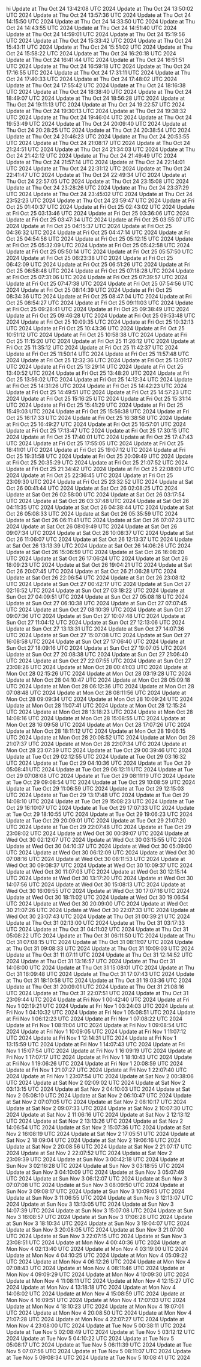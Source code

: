 hi
Update at Thu Oct 24 13:42:08 UTC 2024
Update at Thu Oct 24 13:50:02 UTC 2024
Update at Thu Oct 24 13:57:36 UTC 2024
Update at Thu Oct 24 14:15:50 UTC 2024
Update at Thu Oct 24 14:33:50 UTC 2024
Update at Thu Oct 24 14:43:55 UTC 2024
Update at Thu Oct 24 14:51:40 UTC 2024
Update at Thu Oct 24 14:59:01 UTC 2024
Update at Thu Oct 24 15:19:56 UTC 2024
Update at Thu Oct 24 15:33:42 UTC 2024
Update at Thu Oct 24 15:43:11 UTC 2024
Update at Thu Oct 24 15:51:02 UTC 2024
Update at Thu Oct 24 15:58:22 UTC 2024
Update at Thu Oct 24 16:20:18 UTC 2024
Update at Thu Oct 24 16:41:44 UTC 2024
Update at Thu Oct 24 16:51:51 UTC 2024
Update at Thu Oct 24 16:59:18 UTC 2024
Update at Thu Oct 24 17:16:55 UTC 2024
Update at Thu Oct 24 17:31:11 UTC 2024
Update at Thu Oct 24 17:40:33 UTC 2024
Update at Thu Oct 24 17:48:02 UTC 2024
Update at Thu Oct 24 17:55:42 UTC 2024
Update at Thu Oct 24 18:16:38 UTC 2024
Update at Thu Oct 24 18:38:40 UTC 2024
Update at Thu Oct 24 18:49:07 UTC 2024
Update at Thu Oct 24 18:56:28 UTC 2024
Update at Thu Oct 24 19:11:13 UTC 2024
Update at Thu Oct 24 19:22:57 UTC 2024
Update at Thu Oct 24 19:30:13 UTC 2024
Update at Thu Oct 24 19:38:32 UTC 2024
Update at Thu Oct 24 19:46:04 UTC 2024
Update at Thu Oct 24 19:53:49 UTC 2024
Update at Thu Oct 24 20:09:40 UTC 2024
Update at Thu Oct 24 20:28:25 UTC 2024
Update at Thu Oct 24 20:38:54 UTC 2024
Update at Thu Oct 24 20:46:23 UTC 2024
Update at Thu Oct 24 20:53:55 UTC 2024
Update at Thu Oct 24 21:08:17 UTC 2024
Update at Thu Oct 24 21:24:51 UTC 2024
Update at Thu Oct 24 21:34:03 UTC 2024
Update at Thu Oct 24 21:42:12 UTC 2024
Update at Thu Oct 24 21:49:49 UTC 2024
Update at Thu Oct 24 21:57:14 UTC 2024
Update at Thu Oct 24 22:14:01 UTC 2024
Update at Thu Oct 24 22:31:12 UTC 2024
Update at Thu Oct 24 22:41:47 UTC 2024
Update at Thu Oct 24 22:49:34 UTC 2024
Update at Thu Oct 24 22:57:05 UTC 2024
Update at Thu Oct 24 23:15:08 UTC 2024
Update at Thu Oct 24 23:28:26 UTC 2024
Update at Thu Oct 24 23:37:29 UTC 2024
Update at Thu Oct 24 23:45:02 UTC 2024
Update at Thu Oct 24 23:52:23 UTC 2024
Update at Thu Oct 24 23:59:47 UTC 2024
Update at Fri Oct 25 01:40:37 UTC 2024
Update at Fri Oct 25 02:43:02 UTC 2024
Update at Fri Oct 25 03:13:46 UTC 2024
Update at Fri Oct 25 03:36:06 UTC 2024
Update at Fri Oct 25 03:47:34 UTC 2024
Update at Fri Oct 25 03:55:07 UTC 2024
Update at Fri Oct 25 04:15:37 UTC 2024
Update at Fri Oct 25 04:36:32 UTC 2024
Update at Fri Oct 25 04:47:14 UTC 2024
Update at Fri Oct 25 04:54:56 UTC 2024
Update at Fri Oct 25 05:12:15 UTC 2024
Update at Fri Oct 25 05:32:09 UTC 2024
Update at Fri Oct 25 05:42:58 UTC 2024
Update at Fri Oct 25 05:50:14 UTC 2024
Update at Fri Oct 25 05:57:50 UTC 2024
Update at Fri Oct 25 06:23:38 UTC 2024
Update at Fri Oct 25 06:42:09 UTC 2024
Update at Fri Oct 25 06:51:26 UTC 2024
Update at Fri Oct 25 06:58:48 UTC 2024
Update at Fri Oct 25 07:18:28 UTC 2024
Update at Fri Oct 25 07:31:06 UTC 2024
Update at Fri Oct 25 07:39:57 UTC 2024
Update at Fri Oct 25 07:47:38 UTC 2024
Update at Fri Oct 25 07:54:56 UTC 2024
Update at Fri Oct 25 08:14:39 UTC 2024
Update at Fri Oct 25 08:34:36 UTC 2024
Update at Fri Oct 25 08:47:04 UTC 2024
Update at Fri Oct 25 08:54:27 UTC 2024
Update at Fri Oct 25 09:11:03 UTC 2024
Update at Fri Oct 25 09:28:41 UTC 2024
Update at Fri Oct 25 09:38:49 UTC 2024
Update at Fri Oct 25 09:46:28 UTC 2024
Update at Fri Oct 25 09:53:48 UTC 2024
Update at Fri Oct 25 10:09:35 UTC 2024
Update at Fri Oct 25 10:32:13 UTC 2024
Update at Fri Oct 25 10:43:36 UTC 2024
Update at Fri Oct 25 10:51:12 UTC 2024
Update at Fri Oct 25 10:58:38 UTC 2024
Update at Fri Oct 25 11:15:20 UTC 2024
Update at Fri Oct 25 11:26:12 UTC 2024
Update at Fri Oct 25 11:35:12 UTC 2024
Update at Fri Oct 25 11:42:37 UTC 2024
Update at Fri Oct 25 11:50:14 UTC 2024
Update at Fri Oct 25 11:57:48 UTC 2024
Update at Fri Oct 25 12:32:36 UTC 2024
Update at Fri Oct 25 13:01:17 UTC 2024
Update at Fri Oct 25 13:29:14 UTC 2024
Update at Fri Oct 25 13:40:52 UTC 2024
Update at Fri Oct 25 13:48:20 UTC 2024
Update at Fri Oct 25 13:56:02 UTC 2024
Update at Fri Oct 25 14:12:34 UTC 2024
Update at Fri Oct 25 14:31:26 UTC 2024
Update at Fri Oct 25 14:42:23 UTC 2024
Update at Fri Oct 25 14:49:51 UTC 2024
Update at Fri Oct 25 14:57:23 UTC 2024
Update at Fri Oct 25 15:16:25 UTC 2024
Update at Fri Oct 25 15:31:14 UTC 2024
Update at Fri Oct 25 15:41:29 UTC 2024
Update at Fri Oct 25 15:49:03 UTC 2024
Update at Fri Oct 25 15:56:38 UTC 2024
Update at Fri Oct 25 16:17:33 UTC 2024
Update at Fri Oct 25 16:38:58 UTC 2024
Update at Fri Oct 25 16:49:27 UTC 2024
Update at Fri Oct 25 16:57:01 UTC 2024
Update at Fri Oct 25 17:13:47 UTC 2024
Update at Fri Oct 25 17:30:15 UTC 2024
Update at Fri Oct 25 17:40:01 UTC 2024
Update at Fri Oct 25 17:47:43 UTC 2024
Update at Fri Oct 25 17:55:05 UTC 2024
Update at Fri Oct 25 18:41:01 UTC 2024
Update at Fri Oct 25 19:07:12 UTC 2024
Update at Fri Oct 25 19:31:58 UTC 2024
Update at Fri Oct 25 20:09:49 UTC 2024
Update at Fri Oct 25 20:35:29 UTC 2024
Update at Fri Oct 25 21:07:52 UTC 2024
Update at Fri Oct 25 21:34:42 UTC 2024
Update at Fri Oct 25 22:08:09 UTC 2024
Update at Fri Oct 25 22:36:45 UTC 2024
Update at Fri Oct 25 23:09:30 UTC 2024
Update at Fri Oct 25 23:32:52 UTC 2024
Update at Sat Oct 26 00:41:44 UTC 2024
Update at Sat Oct 26 02:08:25 UTC 2024
Update at Sat Oct 26 02:58:00 UTC 2024
Update at Sat Oct 26 03:17:54 UTC 2024
Update at Sat Oct 26 03:37:48 UTC 2024
Update at Sat Oct 26 04:11:35 UTC 2024
Update at Sat Oct 26 04:38:44 UTC 2024
Update at Sat Oct 26 05:08:33 UTC 2024
Update at Sat Oct 26 05:35:59 UTC 2024
Update at Sat Oct 26 06:11:41 UTC 2024
Update at Sat Oct 26 07:07:23 UTC 2024
Update at Sat Oct 26 08:09:49 UTC 2024
Update at Sat Oct 26 09:07:34 UTC 2024
Update at Sat Oct 26 10:08:37 UTC 2024
Update at Sat Oct 26 11:06:07 UTC 2024
Update at Sat Oct 26 12:13:37 UTC 2024
Update at Sat Oct 26 13:13:39 UTC 2024
Update at Sat Oct 26 14:06:26 UTC 2024
Update at Sat Oct 26 15:06:59 UTC 2024
Update at Sat Oct 26 16:08:20 UTC 2024
Update at Sat Oct 26 17:06:24 UTC 2024
Update at Sat Oct 26 18:09:23 UTC 2024
Update at Sat Oct 26 19:04:21 UTC 2024
Update at Sat Oct 26 20:07:45 UTC 2024
Update at Sat Oct 26 21:06:28 UTC 2024
Update at Sat Oct 26 22:06:54 UTC 2024
Update at Sat Oct 26 23:08:12 UTC 2024
Update at Sun Oct 27 00:42:17 UTC 2024
Update at Sun Oct 27 02:16:52 UTC 2024
Update at Sun Oct 27 03:18:22 UTC 2024
Update at Sun Oct 27 04:09:51 UTC 2024
Update at Sun Oct 27 05:08:18 UTC 2024
Update at Sun Oct 27 06:10:38 UTC 2024
Update at Sun Oct 27 07:07:45 UTC 2024
Update at Sun Oct 27 08:10:39 UTC 2024
Update at Sun Oct 27 09:07:36 UTC 2024
Update at Sun Oct 27 10:07:48 UTC 2024
Update at Sun Oct 27 11:04:12 UTC 2024
Update at Sun Oct 27 12:13:06 UTC 2024
Update at Sun Oct 27 13:13:31 UTC 2024
Update at Sun Oct 27 14:07:36 UTC 2024
Update at Sun Oct 27 15:07:08 UTC 2024
Update at Sun Oct 27 16:08:58 UTC 2024
Update at Sun Oct 27 17:06:40 UTC 2024
Update at Sun Oct 27 18:09:16 UTC 2024
Update at Sun Oct 27 19:07:05 UTC 2024
Update at Sun Oct 27 20:08:38 UTC 2024
Update at Sun Oct 27 21:06:40 UTC 2024
Update at Sun Oct 27 22:07:55 UTC 2024
Update at Sun Oct 27 23:08:26 UTC 2024
Update at Mon Oct 28 00:41:03 UTC 2024
Update at Mon Oct 28 02:15:26 UTC 2024
Update at Mon Oct 28 03:19:28 UTC 2024
Update at Mon Oct 28 04:10:47 UTC 2024
Update at Mon Oct 28 05:09:18 UTC 2024
Update at Mon Oct 28 06:12:36 UTC 2024
Update at Mon Oct 28 07:08:48 UTC 2024
Update at Mon Oct 28 08:11:56 UTC 2024
Update at Mon Oct 28 09:09:34 UTC 2024
Update at Mon Oct 28 10:09:24 UTC 2024
Update at Mon Oct 28 11:07:41 UTC 2024
Update at Mon Oct 28 12:15:24 UTC 2024
Update at Mon Oct 28 13:18:23 UTC 2024
Update at Mon Oct 28 14:08:16 UTC 2024
Update at Mon Oct 28 15:08:55 UTC 2024
Update at Mon Oct 28 16:09:58 UTC 2024
Update at Mon Oct 28 17:07:26 UTC 2024
Update at Mon Oct 28 18:11:12 UTC 2024
Update at Mon Oct 28 19:06:15 UTC 2024
Update at Mon Oct 28 20:08:52 UTC 2024
Update at Mon Oct 28 21:07:37 UTC 2024
Update at Mon Oct 28 22:07:34 UTC 2024
Update at Mon Oct 28 23:07:39 UTC 2024
Update at Tue Oct 29 00:39:46 UTC 2024
Update at Tue Oct 29 02:12:55 UTC 2024
Update at Tue Oct 29 03:16:32 UTC 2024
Update at Tue Oct 29 04:10:36 UTC 2024
Update at Tue Oct 29 05:08:41 UTC 2024
Update at Tue Oct 29 06:12:11 UTC 2024
Update at Tue Oct 29 07:08:08 UTC 2024
Update at Tue Oct 29 08:11:19 UTC 2024
Update at Tue Oct 29 09:08:54 UTC 2024
Update at Tue Oct 29 10:08:59 UTC 2024
Update at Tue Oct 29 11:06:59 UTC 2024
Update at Tue Oct 29 12:15:03 UTC 2024
Update at Tue Oct 29 13:17:48 UTC 2024
Update at Tue Oct 29 14:08:10 UTC 2024
Update at Tue Oct 29 15:08:23 UTC 2024
Update at Tue Oct 29 16:10:07 UTC 2024
Update at Tue Oct 29 17:07:33 UTC 2024
Update at Tue Oct 29 18:10:55 UTC 2024
Update at Tue Oct 29 19:06:23 UTC 2024
Update at Tue Oct 29 20:09:01 UTC 2024
Update at Tue Oct 29 21:07:20 UTC 2024
Update at Tue Oct 29 22:07:48 UTC 2024
Update at Tue Oct 29 23:08:02 UTC 2024
Update at Wed Oct 30 00:39:07 UTC 2024
Update at Wed Oct 30 02:12:07 UTC 2024
Update at Wed Oct 30 03:15:55 UTC 2024
Update at Wed Oct 30 04:10:37 UTC 2024
Update at Wed Oct 30 05:09:00 UTC 2024
Update at Wed Oct 30 06:12:09 UTC 2024
Update at Wed Oct 30 07:08:16 UTC 2024
Update at Wed Oct 30 08:11:53 UTC 2024
Update at Wed Oct 30 09:08:37 UTC 2024
Update at Wed Oct 30 10:09:37 UTC 2024
Update at Wed Oct 30 11:07:03 UTC 2024
Update at Wed Oct 30 12:15:14 UTC 2024
Update at Wed Oct 30 13:17:20 UTC 2024
Update at Wed Oct 30 14:07:56 UTC 2024
Update at Wed Oct 30 15:08:13 UTC 2024
Update at Wed Oct 30 16:09:55 UTC 2024
Update at Wed Oct 30 17:07:16 UTC 2024
Update at Wed Oct 30 18:11:02 UTC 2024
Update at Wed Oct 30 19:06:54 UTC 2024
Update at Wed Oct 30 20:09:00 UTC 2024
Update at Wed Oct 30 21:07:26 UTC 2024
Update at Wed Oct 30 22:07:33 UTC 2024
Update at Wed Oct 30 23:07:43 UTC 2024
Update at Thu Oct 31 00:39:21 UTC 2024
Update at Thu Oct 31 02:13:00 UTC 2024
Update at Thu Oct 31 03:17:33 UTC 2024
Update at Thu Oct 31 04:11:02 UTC 2024
Update at Thu Oct 31 05:08:22 UTC 2024
Update at Thu Oct 31 06:11:50 UTC 2024
Update at Thu Oct 31 07:08:15 UTC 2024
Update at Thu Oct 31 08:11:07 UTC 2024
Update at Thu Oct 31 09:08:33 UTC 2024
Update at Thu Oct 31 10:09:03 UTC 2024
Update at Thu Oct 31 11:07:11 UTC 2024
Update at Thu Oct 31 12:14:52 UTC 2024
Update at Thu Oct 31 13:16:57 UTC 2024
Update at Thu Oct 31 14:08:00 UTC 2024
Update at Thu Oct 31 15:08:01 UTC 2024
Update at Thu Oct 31 16:09:48 UTC 2024
Update at Thu Oct 31 17:07:43 UTC 2024
Update at Thu Oct 31 18:10:58 UTC 2024
Update at Thu Oct 31 19:03:36 UTC 2024
Update at Thu Oct 31 20:09:01 UTC 2024
Update at Thu Oct 31 21:08:16 UTC 2024
Update at Thu Oct 31 22:07:51 UTC 2024
Update at Thu Oct 31 23:09:44 UTC 2024
Update at Fri Nov  1 00:42:40 UTC 2024
Update at Fri Nov  1 02:19:21 UTC 2024
Update at Fri Nov  1 03:24:03 UTC 2024
Update at Fri Nov  1 04:10:32 UTC 2024
Update at Fri Nov  1 05:08:51 UTC 2024
Update at Fri Nov  1 06:12:23 UTC 2024
Update at Fri Nov  1 07:08:22 UTC 2024
Update at Fri Nov  1 08:11:04 UTC 2024
Update at Fri Nov  1 09:08:54 UTC 2024
Update at Fri Nov  1 10:09:05 UTC 2024
Update at Fri Nov  1 11:07:12 UTC 2024
Update at Fri Nov  1 12:14:31 UTC 2024
Update at Fri Nov  1 13:15:59 UTC 2024
Update at Fri Nov  1 14:07:43 UTC 2024
Update at Fri Nov  1 15:07:54 UTC 2024
Update at Fri Nov  1 16:09:19 UTC 2024
Update at Fri Nov  1 17:07:17 UTC 2024
Update at Fri Nov  1 18:10:43 UTC 2024
Update at Fri Nov  1 19:06:26 UTC 2024
Update at Fri Nov  1 20:08:59 UTC 2024
Update at Fri Nov  1 21:07:27 UTC 2024
Update at Fri Nov  1 22:07:40 UTC 2024
Update at Fri Nov  1 23:07:54 UTC 2024
Update at Sat Nov  2 00:38:06 UTC 2024
Update at Sat Nov  2 02:09:02 UTC 2024
Update at Sat Nov  2 03:13:15 UTC 2024
Update at Sat Nov  2 04:10:03 UTC 2024
Update at Sat Nov  2 05:08:10 UTC 2024
Update at Sat Nov  2 06:10:47 UTC 2024
Update at Sat Nov  2 07:07:05 UTC 2024
Update at Sat Nov  2 08:10:17 UTC 2024
Update at Sat Nov  2 09:07:33 UTC 2024
Update at Sat Nov  2 10:07:30 UTC 2024
Update at Sat Nov  2 11:06:16 UTC 2024
Update at Sat Nov  2 12:13:12 UTC 2024
Update at Sat Nov  2 13:13:26 UTC 2024
Update at Sat Nov  2 14:06:54 UTC 2024
Update at Sat Nov  2 15:07:36 UTC 2024
Update at Sat Nov  2 16:08:19 UTC 2024
Update at Sat Nov  2 17:05:51 UTC 2024
Update at Sat Nov  2 18:09:04 UTC 2024
Update at Sat Nov  2 19:06:16 UTC 2024
Update at Sat Nov  2 20:08:56 UTC 2024
Update at Sat Nov  2 21:07:17 UTC 2024
Update at Sat Nov  2 22:07:52 UTC 2024
Update at Sat Nov  2 23:09:39 UTC 2024
Update at Sun Nov  3 00:42:18 UTC 2024
Update at Sun Nov  3 02:16:28 UTC 2024
Update at Sun Nov  3 03:18:55 UTC 2024
Update at Sun Nov  3 04:10:09 UTC 2024
Update at Sun Nov  3 05:07:49 UTC 2024
Update at Sun Nov  3 06:12:07 UTC 2024
Update at Sun Nov  3 07:07:08 UTC 2024
Update at Sun Nov  3 08:09:50 UTC 2024
Update at Sun Nov  3 09:08:17 UTC 2024
Update at Sun Nov  3 10:09:05 UTC 2024
Update at Sun Nov  3 11:06:55 UTC 2024
Update at Sun Nov  3 12:13:07 UTC 2024
Update at Sun Nov  3 13:13:05 UTC 2024
Update at Sun Nov  3 14:07:39 UTC 2024
Update at Sun Nov  3 15:07:08 UTC 2024
Update at Sun Nov  3 16:08:57 UTC 2024
Update at Sun Nov  3 17:06:28 UTC 2024
Update at Sun Nov  3 18:10:34 UTC 2024
Update at Sun Nov  3 19:04:07 UTC 2024
Update at Sun Nov  3 20:08:05 UTC 2024
Update at Sun Nov  3 21:07:00 UTC 2024
Update at Sun Nov  3 22:07:15 UTC 2024
Update at Sun Nov  3 23:08:51 UTC 2024
Update at Mon Nov  4 00:40:36 UTC 2024
Update at Mon Nov  4 02:13:40 UTC 2024
Update at Mon Nov  4 03:19:00 UTC 2024
Update at Mon Nov  4 04:10:25 UTC 2024
Update at Mon Nov  4 05:09:22 UTC 2024
Update at Mon Nov  4 06:12:26 UTC 2024
Update at Mon Nov  4 07:08:43 UTC 2024
Update at Mon Nov  4 08:11:46 UTC 2024
Update at Mon Nov  4 09:09:29 UTC 2024
Update at Mon Nov  4 10:09:30 UTC 2024
Update at Mon Nov  4 11:08:11 UTC 2024
Update at Mon Nov  4 12:15:27 UTC 2024
Update at Mon Nov  4 13:18:18 UTC 2024
Update at Mon Nov  4 14:08:02 UTC 2024
Update at Mon Nov  4 15:08:59 UTC 2024
Update at Mon Nov  4 16:09:51 UTC 2024
Update at Mon Nov  4 17:07:03 UTC 2024
Update at Mon Nov  4 18:10:23 UTC 2024
Update at Mon Nov  4 19:07:01 UTC 2024
Update at Mon Nov  4 20:08:50 UTC 2024
Update at Mon Nov  4 21:07:28 UTC 2024
Update at Mon Nov  4 22:07:27 UTC 2024
Update at Mon Nov  4 23:08:00 UTC 2024
Update at Tue Nov  5 00:38:11 UTC 2024
Update at Tue Nov  5 02:08:49 UTC 2024
Update at Tue Nov  5 03:12:12 UTC 2024
Update at Tue Nov  5 04:10:22 UTC 2024
Update at Tue Nov  5 05:08:17 UTC 2024
Update at Tue Nov  5 06:11:39 UTC 2024
Update at Tue Nov  5 07:07:56 UTC 2024
Update at Tue Nov  5 08:11:07 UTC 2024
Update at Tue Nov  5 09:08:34 UTC 2024
Update at Tue Nov  5 10:08:41 UTC 2024
